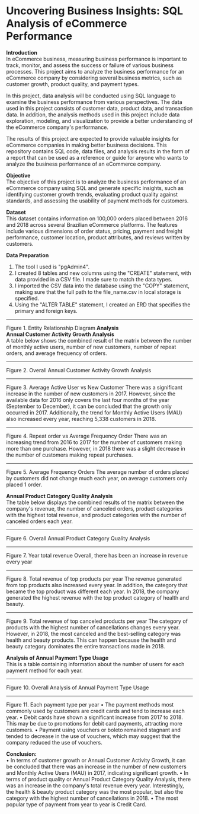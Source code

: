 # **Uncovering Business Insights: SQL Analysis of eCommerce Performance**

**Introduction** <br>
In eCommerce business, measuring business performance is important to track, monitor, and assess the success or failure of various business processes. This project aims to analyze the business performance for an eCommerce company by considering several business metrics, such as customer growth, product quality, and payment types.

In this project, data analysis will be conducted using SQL language to examine the business performance from various perspectives. The data used in this project consists of customer data, product data, and transaction data. In addition, the analysis methods used in this project include data exploration, modeling, and visualization to provide a better understanding of the eCommerce company's performance.

The results of this project are expected to provide valuable insights for eCommerce companies in making better business decisions. This repository contains SQL code, data files, and analysis results in the form of a report that can be used as a reference or guide for anyone who wants to analyze the business performance of an eCommerce company.

**Objective** <br>
The objective of this project is to analyze the business performance of an eCommerce company using SQL and generate specific insights, such as identifying customer growth trends, evaluating product quality against standards, and assessing the usability of payment methods for customers.

**Dataset** <br>
This dataset contains information on 100,000 orders placed between 2016 and 2018 across several Brazilian eCommerce platforms. The features include various dimensions of order status, pricing, payment and freight performance, customer location, product attributes, and reviews written by customers.

**Data Preparation** <br>
1. The tool I used is "pgAdmin4".
2. I created 8 tables and new columns using the "CREATE" statement, with data provided in a CSV file. I made sure to match the data types.
3. I imported the CSV data into the database using the "COPY" statement, making sure that the full path to the file_name.csv in local storage is specified.
4. Using the "ALTER TABLE" statement, I created an ERD that specifies the primary and foreign keys.
-----------------------
Figure 1. Entity Relationship Diagram
**Analysis** <br>
**Annual Customer Activity Growth Analysis** <br>
A table below shows the combined result of the matrix between the number of monthly active users, number of new customers, number of repeat orders, and average frequency of orders.

-------------------------
Figure 2. Overall Annual Customer Activity Growth Analysis

-----------------
Figure 3. Average Active User vs New Customer
There was a significant increase in the number of new customers in 2017. However, since the available data for 2016 only covers the last four months of the year (September to December), it can be concluded that the growth only occurred in 2017. Additionally, the trend for Monthly Active Users (MAU) also increased every year, reaching 5,338 customers in 2018.

----------------
Figure 4. Repeat order vs Average Frequency Order
There was an increasing trend from 2016 to 2017 for the number of customers making more than one purchase. However, in 2018 there was a slight decrease in the number of customers making repeat purchases.

----------------
Figure 5. Average Frequency Orders
The average number of orders placed by customers did not change much each year, on average customers only placed 1 order.

**Annual Product Category Quality Analysis** <br>
The table below displays the combined results of the matrix between the company's revenue, the number of canceled orders, product categories with the highest total revenue, and product categories with the number of canceled orders each year.

-----------------
Figure 6. Overall Annual Product Category Quality Analysis

---------------
Figure 7. Year total revenue
Overall, there has been an increase in revenue every year

--------------
Figure 8. Total revenue of top products per year
The revenue generated from top products also increased every year. In addition, the category that became the top product was different each year. In 2018, the company generated the highest revenue with the top product category of health and beauty.

--------------
Figure 9. Total revenue of top canceled products per year
The category of products with the highest number of cancellations changes every year. However, in 2018, the most canceled and the best-selling category was health and beauty products. This can happen because the health and beauty category dominates the entire transactions made in 2018.

**Analysis of Annual Payment Type Usage** <br>
This is a table containing information about the number of users for each payment method for each year.

----------------------------------
Figure 10. Overall Analysis of Annual Payment Type Usage

---------------------------
Figure 11. Each payment type per year
• The payment methods most commonly used by customers are credit cards and tend to increase each year.
• Debit cards have shown a significant increase from 2017 to 2018. This may be due to promotions for debit card payments, attracting more customers.
• Payment using vouchers or boleto remained stagnant and tended to decrease in the use of vouchers, which may suggest that the company reduced the use of vouchers.

**Conclusion:** <br>
• In terms of customer growth or Annual Customer Activity Growth, it can be concluded that there was an increase in the number of new customers and Monthly Active Users (MAU) in 2017, indicating significant growth.
• In terms of product quality or Annual Product Category Quality Analysis, there was an increase in the company's total revenue every year. Interestingly, the health & beauty product category was the most popular, but also the category with the highest number of cancellations in 2018.
• The most popular type of payment from year to year is Credit Card.
